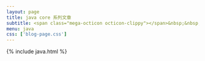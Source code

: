 ```yaml
---
layout: page
title: java core 系列文章
subtitle: <span class="mega-octicon octicon-clippy"></span>&nbsp;&nbsp; Take notes about everything new
menu: java
css: ['blog-page.css']
---
```

{% include java.html %}
